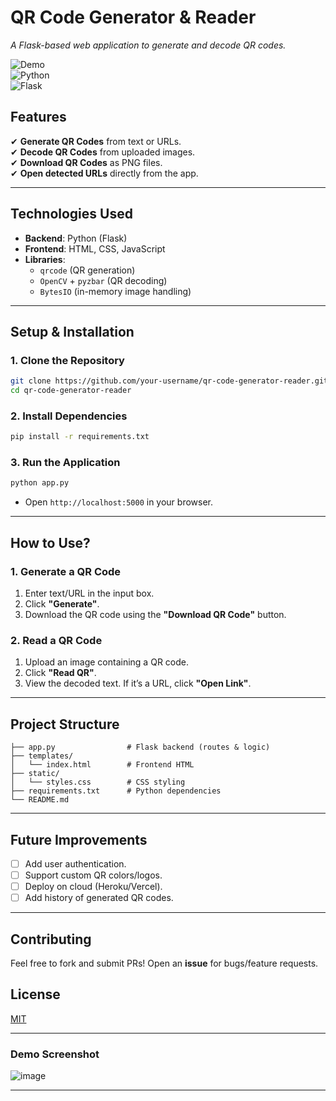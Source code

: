 # **QR Code Generator & Reader**  
*A Flask-based web application to generate and decode QR codes.*  

![Demo](https://img.shields.io/badge/Demo-Available-green)  
![Python](https://img.shields.io/badge/Python-3.x-blue)  
![Flask](https://img.shields.io/badge/Framework-Flask-red)  

## **Features**  
✔ **Generate QR Codes** from text or URLs.  
✔ **Decode QR Codes** from uploaded images.  
✔ **Download QR Codes** as PNG files.  
✔ **Open detected URLs** directly from the app.  

---

## **Technologies Used**  
- **Backend**: Python (Flask)  
- **Frontend**: HTML, CSS, JavaScript  
- **Libraries**:  
  - `qrcode` (QR generation)  
  - `OpenCV` + `pyzbar` (QR decoding)  
  - `BytesIO` (in-memory image handling)  

---

## **Setup & Installation**  

### **1. Clone the Repository**  
```bash
git clone https://github.com/your-username/qr-code-generator-reader.git
cd qr-code-generator-reader
```

### **2. Install Dependencies**  
```bash
pip install -r requirements.txt
```

### **3. Run the Application**  
```bash
python app.py
```
- Open `http://localhost:5000` in your browser.  

---

## **How to Use?**  

### **1. Generate a QR Code**  
1. Enter text/URL in the input box.  
2. Click **"Generate"**.  
3. Download the QR code using the **"Download QR Code"** button.  

### **2. Read a QR Code**  
1. Upload an image containing a QR code.  
2. Click **"Read QR"**.  
3. View the decoded text. If it’s a URL, click **"Open Link"**.  

---

## **Project Structure**  
```
├── app.py                # Flask backend (routes & logic)  
├── templates/  
│   └── index.html        # Frontend HTML  
├── static/  
│   └── styles.css        # CSS styling  
├── requirements.txt      # Python dependencies  
└── README.md  
```

---

## **Future Improvements**  
- [ ] Add user authentication.  
- [ ] Support custom QR colors/logos.  
- [ ] Deploy on cloud (Heroku/Vercel).  
- [ ] Add history of generated QR codes.  

---

## **Contributing**  
Feel free to fork and submit PRs! Open an **issue** for bugs/feature requests.  

## **License**  
[MIT](https://choosealicense.com/licenses/mit/)  

---

### **Demo Screenshot**  
![image](https://github.com/user-attachments/assets/bc20d973-af04-4fd5-aa64-d8b36db35c2c)

---
